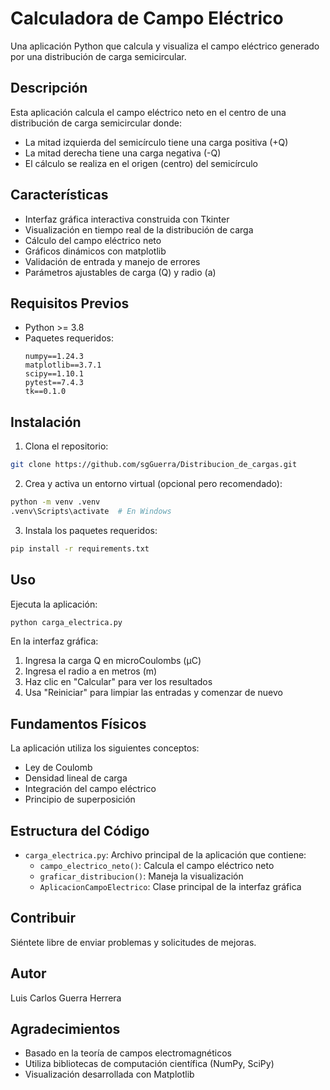 # Calculadora de Campo Eléctrico

Una aplicación Python que calcula y visualiza el campo eléctrico generado por una distribución de carga semicircular.

## Descripción

Esta aplicación calcula el campo eléctrico neto en el centro de una distribución de carga semicircular donde:
- La mitad izquierda del semicírculo tiene una carga positiva (+Q)
- La mitad derecha tiene una carga negativa (-Q)
- El cálculo se realiza en el origen (centro) del semicírculo

## Características

- Interfaz gráfica interactiva construida con Tkinter
- Visualización en tiempo real de la distribución de carga
- Cálculo del campo eléctrico neto
- Gráficos dinámicos con matplotlib
- Validación de entrada y manejo de errores
- Parámetros ajustables de carga (Q) y radio (a)

## Requisitos Previos

- Python >= 3.8
- Paquetes requeridos:
  ```
  numpy==1.24.3
  matplotlib==3.7.1
  scipy==1.10.1
  pytest==7.4.3
  tk==0.1.0
  ```

## Instalación

1. Clona el repositorio:
```bash
git clone https://github.com/sgGuerra/Distribucion_de_cargas.git  
```

2. Crea y activa un entorno virtual (opcional pero recomendado):
```bash
python -m venv .venv
.venv\Scripts\activate  # En Windows
```

3. Instala los paquetes requeridos:
```bash
pip install -r requirements.txt
```

## Uso

Ejecuta la aplicación:
```bash
python carga_electrica.py
```

En la interfaz gráfica:

1. Ingresa la carga Q en microCoulombs (µC)
2. Ingresa el radio a en metros (m)
3. Haz clic en "Calcular" para ver los resultados
4. Usa "Reiniciar" para limpiar las entradas y comenzar de nuevo

## Fundamentos Físicos

La aplicación utiliza los siguientes conceptos:
- Ley de Coulomb
- Densidad lineal de carga
- Integración del campo eléctrico
- Principio de superposición

## Estructura del Código

- `carga_electrica.py`: Archivo principal de la aplicación que contiene:
  - `campo_electrico_neto()`: Calcula el campo eléctrico neto
  - `graficar_distribucion()`: Maneja la visualización
  - `AplicacionCampoElectrico`: Clase principal de la interfaz gráfica

## Contribuir

Siéntete libre de enviar problemas y solicitudes de mejoras.

## Autor

Luis Carlos Guerra Herrera

## Agradecimientos

- Basado en la teoría de campos electromagnéticos
- Utiliza bibliotecas de computación científica (NumPy, SciPy)
- Visualización desarrollada con Matplotlib